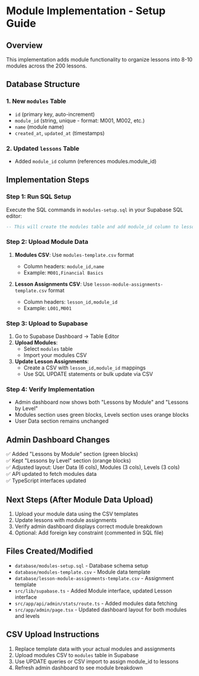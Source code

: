 # Module Implementation - Setup Guide

## Overview
This implementation adds module functionality to organize lessons into 8-10 modules across the 200 lessons.

## Database Structure

### 1. New `modules` Table
- `id` (primary key, auto-increment)
- `module_id` (string, unique - format: M001, M002, etc.)
- `name` (module name)
- `created_at`, `updated_at` (timestamps)

### 2. Updated `lessons` Table  
- Added `module_id` column (references modules.module_id)

## Implementation Steps

### Step 1: Run SQL Setup
Execute the SQL commands in `modules-setup.sql` in your Supabase SQL editor:
```sql
-- This will create the modules table and add module_id column to lessons
```

### Step 2: Upload Module Data
1. **Modules CSV**: Use `modules-template.csv` format
   - Column headers: `module_id,name`  
   - Example: `M001,Financial Basics`

2. **Lesson Assignments CSV**: Use `lesson-module-assignments-template.csv` format
   - Column headers: `lesson_id,module_id`
   - Example: `L001,M001`

### Step 3: Upload to Supabase
1. Go to Supabase Dashboard → Table Editor
2. **Upload Modules**: 
   - Select `modules` table
   - Import your modules CSV
3. **Update Lesson Assignments**:
   - Create a CSV with `lesson_id,module_id` mappings
   - Use SQL UPDATE statements or bulk update via CSV

### Step 4: Verify Implementation
- Admin dashboard now shows both "Lessons by Module" and "Lessons by Level"
- Modules section uses green blocks, Levels section uses orange blocks
- User Data section remains unchanged

## Admin Dashboard Changes
✅ Added "Lessons by Module" section (green blocks)  
✅ Kept "Lessons by Level" section (orange blocks)  
✅ Adjusted layout: User Data (6 cols), Modules (3 cols), Levels (3 cols)  
✅ API updated to fetch modules data  
✅ TypeScript interfaces updated  

## Next Steps (After Module Data Upload)
1. Upload your module data using the CSV templates
2. Update lessons with module assignments  
3. Verify admin dashboard displays correct module breakdown
4. Optional: Add foreign key constraint (commented in SQL file)

## Files Created/Modified
- `database/modules-setup.sql` - Database schema setup
- `database/modules-template.csv` - Module data template  
- `database/lesson-module-assignments-template.csv` - Assignment template
- `src/lib/supabase.ts` - Added Module interface, updated Lesson interface
- `src/app/api/admin/stats/route.ts` - Added modules data fetching
- `src/app/admin/page.tsx` - Updated dashboard layout for both modules and levels

## CSV Upload Instructions
1. Replace template data with your actual modules and assignments
2. Upload modules CSV to `modules` table in Supabase
3. Use UPDATE queries or CSV import to assign module_id to lessons
4. Refresh admin dashboard to see module breakdown